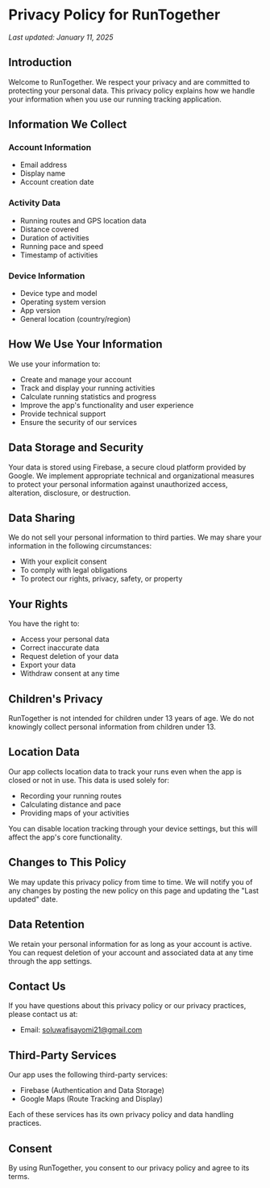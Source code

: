 # Privacy Policy for RunTogether

*Last updated: January 11, 2025*

## Introduction

Welcome to RunTogether. We respect your privacy and are committed to protecting your personal data. This privacy policy explains how we handle your information when you use our running tracking application.

## Information We Collect

### Account Information
- Email address
- Display name
- Account creation date

### Activity Data
- Running routes and GPS location data
- Distance covered
- Duration of activities
- Running pace and speed
- Timestamp of activities

### Device Information
- Device type and model
- Operating system version
- App version
- General location (country/region)

## How We Use Your Information

We use your information to:
- Create and manage your account
- Track and display your running activities
- Calculate running statistics and progress
- Improve the app's functionality and user experience
- Provide technical support
- Ensure the security of our services

## Data Storage and Security

Your data is stored using Firebase, a secure cloud platform provided by Google. We implement appropriate technical and organizational measures to protect your personal information against unauthorized access, alteration, disclosure, or destruction.

## Data Sharing

We do not sell your personal information to third parties. We may share your information in the following circumstances:
- With your explicit consent
- To comply with legal obligations
- To protect our rights, privacy, safety, or property

## Your Rights

You have the right to:
- Access your personal data
- Correct inaccurate data
- Request deletion of your data
- Export your data
- Withdraw consent at any time

## Children's Privacy

RunTogether is not intended for children under 13 years of age. We do not knowingly collect personal information from children under 13.

## Location Data

Our app collects location data to track your runs even when the app is closed or not in use. This data is used solely for:
- Recording your running routes
- Calculating distance and pace
- Providing maps of your activities

You can disable location tracking through your device settings, but this will affect the app's core functionality.

## Changes to This Policy

We may update this privacy policy from time to time. We will notify you of any changes by posting the new policy on this page and updating the "Last updated" date.

## Data Retention

We retain your personal information for as long as your account is active. You can request deletion of your account and associated data at any time through the app settings.

## Contact Us

If you have questions about this privacy policy or our privacy practices, please contact us at:
- Email: soluwafisayomi21@gmail.com

## Third-Party Services

Our app uses the following third-party services:
- Firebase (Authentication and Data Storage)
- Google Maps (Route Tracking and Display)

Each of these services has its own privacy policy and data handling practices.

## Consent

By using RunTogether, you consent to our privacy policy and agree to its terms.